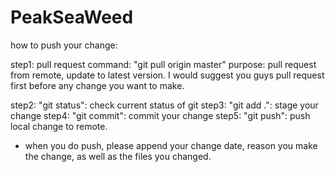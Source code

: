 # PeakSeaWeed
how to push your change:

step1: pull request
      command: "git pull origin master"
      purpose: pull request from remote, update to latest version. I would suggest you guys pull request first before any change you want to make.
      
step2: "git status": check current status of git
step3: "git add .": stage your change
step4: "git commit": commit your change
step5: "git push": push local change to remote.

* when you do push, please append your change date, reason you make the change, as well as the files you changed.
